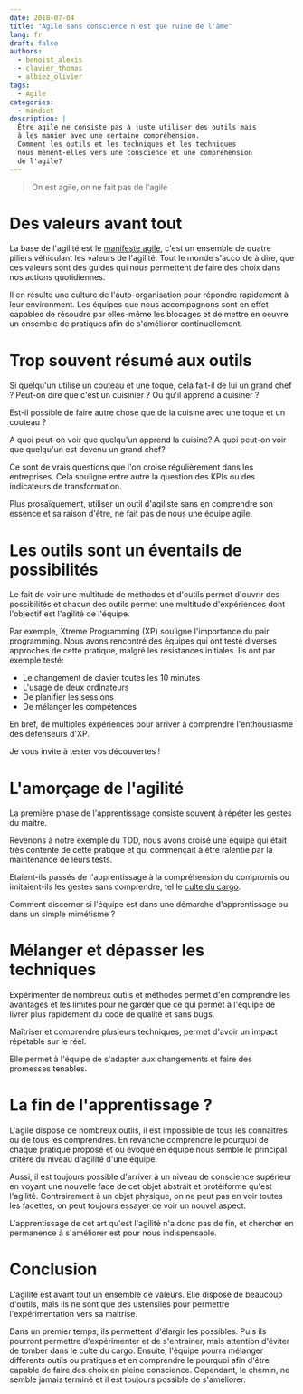 ```yaml
---
date: 2018-07-04
title: "Agile sans conscience n'est que ruine de l'âme"
lang: fr
draft: false
authors:
  - benoist_alexis
  - clavier_thomas
  - albiez_olivier
tags:
  - Agile
categories:
  - mindset
description: |
  Être agile ne consiste pas à juste utiliser des outils mais
  à les manier avec une certaine compréhension.
  Comment les outils et les techniques et les techniques
  nous mênent-elles vers une conscience et une compréhension
  de l'agile?
---
```

<!-- Plan:
agile a la base => manifeste => culture != outils

agile = direction = (culture | état d'esprit) != (proccess | outil)
demonter le cargo cult => sans compréhension

se poser la question de la diff avec le shu?
mettre un lien: https://blog.operaepartners.fr/2018/02/06/il-ny-a-pas-de-majuscule-a-agile/ -->

> On est agile, on ne fait pas de l'agile

<!-- lean: outils => philo => outils  -->

# Des valeurs avant tout

La base de l'agilité est le [manifeste agile](http://agilemanifesto.org/iso/fr/manifesto.html),
c'est un ensemble de quatre piliers véhiculant les valeurs de l'agilité.
Tout le monde s'accorde à dire, que ces valeurs sont des guides
qui nous permettent de faire des choix dans nos actions quotidiennes.

Il en résulte une culture de l'auto-organisation pour répondre
rapidement à leur environment.
Les équipes que nous accompagnons sont en effet capables de
résoudre par elles-même les blocages et de mettre en
oeuvre un ensemble de pratiques afin de s'améliorer continuellement.

# Trop souvent résumé aux outils

Si quelqu'un utilise un couteau et une toque,
cela fait-il de lui un grand chef ? Peut-on dire que c'est un cuisinier ?
Ou qu'il apprend à cuisiner ?

Est-il possible de faire autre chose que de la cuisine avec une toque et un couteau ?

A quoi peut-on voir que quelqu'un apprend la cuisine?
A quoi peut-on voir que quelqu'un est devenu un grand chef?

Ce sont de vrais questions que l'on croise régulièrement dans les entreprises.
Cela souligne entre autre la question des KPIs ou des indicateurs de transformation.

Plus prosaïquement, utiliser un outil d'agiliste sans en comprendre son essence
et sa raison d'être, ne fait pas de nous une équipe agile.

<!-- Une système agile est un système capable d'appréhender rapidement son environment
afin de prendre des décisions. -->

<!-- Agilité : valeurs contre intuitives car hors de notre champ culturel

=> expérimenter pour apprendre
=> avoir envie d'apprendre, curiosité et de lâcher prise -->

# Les outils sont un éventails de possibilités

Le fait de voir une multitude de méthodes et d'outils permet d'ouvrir
des possibilités et chacun des outils permet une multitude d'expériences
dont l'objectif est l'agilité de l'équipe.

Par exemple, Xtreme Programming (XP) souligne l'importance du pair programming.
Nous avons rencontré des équipes qui ont testé diverses approches de cette
pratique, malgré les résistances initiales. Ils ont par exemple testé:

 * Le changement de clavier toutes les 10 minutes
 * L'usage de deux ordinateurs
 * De planifier les sessions
 * De mélanger les compétences

En bref, de multiples expériences pour arriver à comprendre l'enthousiasme
des défenseurs d'XP.

Je vous invite à tester vos découvertes !

# L'amorçage de l'agilité

La première phase de l'apprentissage consiste souvent à répéter
les gestes du maitre.

Revenons à notre exemple du TDD, nous avons croisé une
équipe qui était très contente de cette pratique et qui commençait
à être ralentie par la maintenance de leurs tests.

Etaient-ils passés de l'apprentissage à la compréhension du compromis
ou imitaient-ils les gestes sans comprendre,
tel le [culte du cargo](https://fr.wikipedia.org/wiki/Culte_du_cargo).

<!-- expérimentation +
C'est une démarche quotidienne d'essais et d'erreurs qui permet une bonne compréhension. -->
<!-- difference entre le maitre qui transmet et les gens qui copient -->
<!-- c'est a force de dire merci qu'on développe la gratitude -->
<!-- histoire de toyota qui a permis aux concurrents de visiter ses usines pendant
des années. Il n'arrivaient à faire du lean 40 ans après.
A chaque fois, il ne peuvent copier qu'une petite partie et ils
pensent que le reste ne sert à rien.
C'est la différence technologique qui fait du culte du cargo.

Histoire des gens qui taille des haches en silex.
Il se font défoncer par le silex.
Ils veulent copier les gens qui ont des haches en bronze.
Il mettent leurs experts sur le sujet, ils n'y arriveront jamais.
Mais ils essayerons. -->
<!-- indicateur: livrer de la valeur business, mais c'est aussi une illusion car
la feedback loop est trop grande.  -->

Comment discerner si l'équipe est dans une démarche d'apprentissage ou
dans un simple mimétisme ?

# Mélanger et dépasser les techniques

<!-- 0. Elargir ses possibles
1. expérimenter -> compréhension
2. maitrise de plusieurs techniques -> choix -->

Expérimenter de nombreux outils et méthodes permet d'en comprendre
les avantages et les limites pour ne garder que ce qui
permet à l'équipe de livrer plus rapidement du code de qualité et sans bugs.

Maîtriser et comprendre plusieurs techniques, permet d'avoir un impact
répétable sur le réel.

Elle permet à l'équipe de s'adapter aux changements et faire des
promesses tenables.

# La fin de l'apprentissage ?

L'agile dispose de nombreux outils, il est impossible de tous les connaitres ou de tous les comprendres.
En revanche comprendre le pourquoi de chaque pratique proposé et ou évoqué en équipe nous semble le principal critère du niveau d'agilité d'une équipe.

Aussi, il est toujours possible d'arriver à un niveau de conscience
supérieur en voyant une nouvelle face de cet objet abstrait et protéiforme qu'est l'agilité.
Contrairement à un objet physique, on ne peut pas en voir toutes les facettes, on
peut toujours essayer de voir un nouvel aspect.

L'apprentissage de cet art qu'est l'agilité n'a donc pas de fin, et chercher en permanence à s'améliorer est pour nous indispensable.
# Conclusion

L'agilité est avant tout un ensemble de valeurs.
Elle dispose de beaucoup d'outils, mais ils ne sont que
des ustensiles pour permettre l'expérimentation vers sa maitrise.

Dans un premier temps, ils permettent d'élargir les possibles.
Puis ils pourront permettre d'expérimenter et de
s'entrainer, mais attention d'éviter de tomber dans le culte du cargo.
Ensuite, l'équipe pourra mélanger différents outils ou pratiques et en comprendre le pourquoi afin d'être capable de faire des choix en pleine conscience.
Cependant, le chemin, ne semble jamais terminé et il est toujours possible
de s'améliorer.
